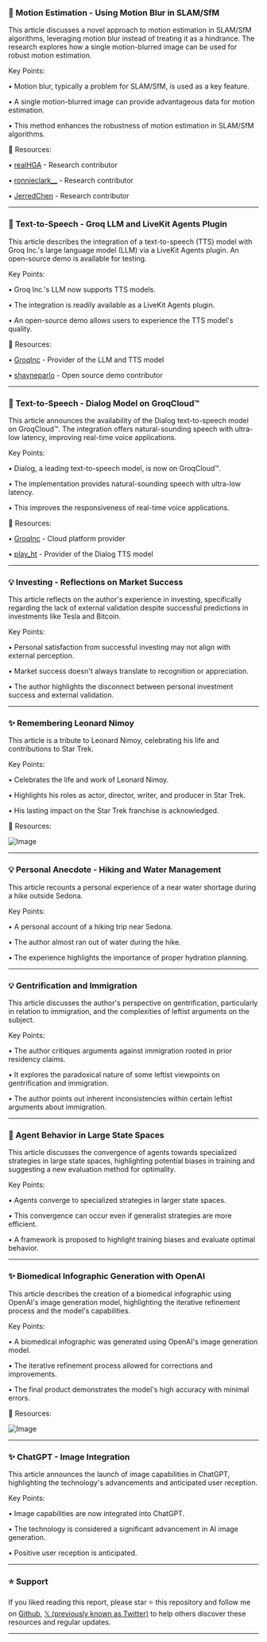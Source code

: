 ### 🤖 Motion Estimation - Using Motion Blur in SLAM/SfM

This article discusses a novel approach to motion estimation in SLAM/SfM algorithms, leveraging motion blur instead of treating it as a hindrance.  The research explores how a single motion-blurred image can be used for robust motion estimation.


Key Points:

• Motion blur, typically a problem for SLAM/SfM, is used as a key feature.


• A single motion-blurred image can provide advantageous data for motion estimation.


• This method enhances the robustness of motion estimation in SLAM/SfM algorithms.



🔗 Resources:

• [realHGA](https://x.com/realHGA) - Research contributor


• [ronnieclark__](https://x.com/ronnieclark__) - Research contributor


• [JerredChen](https://x.com/JerredChen) - Research contributor


---
### 🚀 Text-to-Speech - Groq LLM and LiveKit Agents Plugin

This article describes the integration of a text-to-speech (TTS) model with Groq Inc.'s large language model (LLM) via a LiveKit Agents plugin.  An open-source demo is available for testing.


Key Points:

• Groq Inc.'s LLM now supports TTS models.


• The integration is readily available as a LiveKit Agents plugin.


• An open-source demo allows users to experience the TTS model's quality.



🔗 Resources:

• [GroqInc](https://x.com/GroqInc) - Provider of the LLM and TTS model


• [shayneparlo](https://x.com/shayneparlo) - Open source demo contributor



---
### 🚀 Text-to-Speech - Dialog Model on GroqCloud™

This article announces the availability of the Dialog text-to-speech model on GroqCloud™.  The integration offers natural-sounding speech with ultra-low latency, improving real-time voice applications.


Key Points:

• Dialog, a leading text-to-speech model, is now on GroqCloud™.


•  The implementation provides natural-sounding speech with ultra-low latency.


• This improves the responsiveness of real-time voice applications.



🔗 Resources:

• [GroqInc](https://x.com/GroqInc) - Cloud platform provider


• [play_ht](https://x.com/play_ht) - Provider of the Dialog TTS model


---
### 💡 Investing - Reflections on Market Success

This article reflects on the author's experience in investing, specifically regarding the lack of external validation despite successful predictions in investments like Tesla and Bitcoin.


Key Points:

• Personal satisfaction from successful investing may not align with external perception.


• Market success doesn't always translate to recognition or appreciation.


•  The author highlights the disconnect between personal investment success and external validation.



---
### ✨ Remembering Leonard Nimoy

This article is a tribute to Leonard Nimoy, celebrating his life and contributions to Star Trek.


Key Points:

• Celebrates the life and work of Leonard Nimoy.


• Highlights his roles as actor, director, writer, and producer in Star Trek.


• His lasting impact on the Star Trek franchise is acknowledged.



🔗 Resources:

![Image](https://pbs.twimg.com/media/Gm-OGg4XAAAqxv5?format=jpg&name=small)


---
### 💡 Personal Anecdote - Hiking and Water Management

This article recounts a personal experience of a near water shortage during a hike outside Sedona.


Key Points:

• A personal account of a hiking trip near Sedona.


•  The author almost ran out of water during the hike.


• The experience highlights the importance of proper hydration planning.


---
### 💡 Gentrification and Immigration

This article discusses the author's perspective on gentrification, particularly in relation to immigration, and the complexities of leftist arguments on the subject.


Key Points:

• The author critiques arguments against immigration rooted in prior residency claims.


•  It explores the paradoxical nature of some leftist viewpoints on gentrification and immigration.


• The author points out inherent inconsistencies within certain leftist arguments about immigration.



---
### 🤖 Agent Behavior in Large State Spaces

This article discusses the convergence of agents towards specialized strategies in large state spaces, highlighting potential biases in training and suggesting a new evaluation method for optimality.


Key Points:

• Agents converge to specialized strategies in larger state spaces.


• This convergence can occur even if generalist strategies are more efficient.


• A framework is proposed to highlight training biases and evaluate optimal behavior.



---
### ✨ Biomedical Infographic Generation with OpenAI

This article describes the creation of a biomedical infographic using OpenAI's image generation model, highlighting the iterative refinement process and the model's capabilities.


Key Points:

• A biomedical infographic was generated using OpenAI's image generation model.


• The iterative refinement process allowed for corrections and improvements.


• The final product demonstrates the model's high accuracy with minimal errors.



🔗 Resources:

![Image](https://pbs.twimg.com/media/Gm6wZwAW0AEHUYy?format=jpg&name=small)



---
### ✨ ChatGPT - Image Integration

This article announces the launch of image capabilities in ChatGPT, highlighting the technology's advancements and anticipated user reception.


Key Points:

• Image capabilities are now integrated into ChatGPT.


•  The technology is considered a significant advancement in AI image generation.


•  Positive user reception is anticipated.


---

### ⭐️ Support

If you liked reading this report, please star ⭐️ this repository and follow me on [Github](https://github.com/Drix10), [𝕏 (previously known as Twitter)](https://x.com/DRIX_10_) to help others discover these resources and regular updates.

---